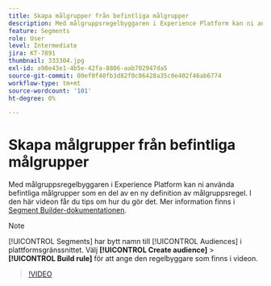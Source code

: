 ```yaml
---
title: Skapa målgrupper från befintliga målgrupper
description: Med målgruppsregelbyggaren i Experience Platform kan ni använda befintliga målgrupper som en del av en ny definition av målgruppsregel. I den här videon får du tips om hur du gör det.
feature: Segments
role: User
level: Intermediate
jira: KT-7891
thumbnail: 333304.jpg
exl-id: a98e43e1-4b5e-42fa-8806-aab702947da5
source-git-commit: 00ef0f40fb3d82f0c06428a35c0e402f46ab6774
workflow-type: tm+mt
source-wordcount: '101'
ht-degree: 0%

---
```


# Skapa målgrupper från befintliga målgrupper

Med målgruppsregelbyggaren i Experience Platform kan ni använda befintliga målgrupper som en del av en ny definition av målgruppsregel. I den här videon får du tips om hur du gör det. Mer information finns i [Segment Builder-dokumentationen](https://experienceleague.adobe.com/docs/experience-platform/segmentation/ui/segment-builder.html).

>[!NOTE]
>
> [!UICONTROL Segments] har bytt namn till [!UICONTROL Audiences] i plattformsgränssnittet. Välj **[!UICONTROL Create audience]** > **[!UICONTROL Build rule]** för att ange den regelbyggare som finns i videon.

>[!VIDEO](https://video.tv.adobe.com/v/333304/?learn=on)

